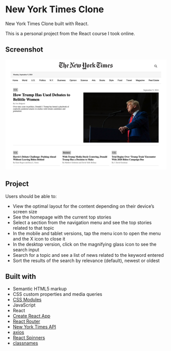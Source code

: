 # New York Times Clone

New York Times Clone built with React.

This is a personal project from the React course I took online.

## Screenshot

<img src="./screenshots/newyorktimes-clone.png">

## Project

Users should be able to:

- View the optimal layout for the content depending on their device’s screen size
- See the homepage with the current top stories
- Select a section from the navigation menu and see the top stories related to that topic
- In the mobile and tablet versions, tap the menu icon to open the menu and the X icon to close it
- In the desktop version, click on the magnifying glass icon to see the search input
- Search for a topic and see a list of news related to the keyword entered
- Sort the results of the search by relevance (default), newest or oldest

## Built with

- Semantic HTML5 markup
- CSS custom properties and media queries
- [CSS Modules](https://github.com/css-modules/css-modules)
- JavaScript
- React
- [Create React App](https://create-react-app.dev/)
- [React Router](https://reactrouter.com/en/main)
- [New York Times API](https://developer.nytimes.com/)
- [axios](https://axios-http.com/)
- [React Spinners](https://www.npmjs.com/package/react-spinners)
- [classnames](https://www.npmjs.com/package/classnames)
